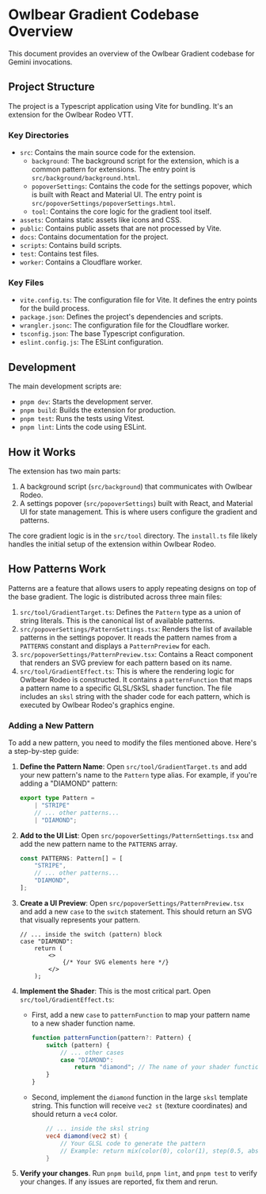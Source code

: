 # Owlbear Gradient Codebase Overview

This document provides an overview of the Owlbear Gradient codebase for Gemini invocations.

## Project Structure

The project is a Typescript application using Vite for bundling. It's an extension for the Owlbear Rodeo VTT.

### Key Directories

-   `src`: Contains the main source code for the extension.
    -   `background`: The background script for the extension, which is a common pattern for extensions. The entry point is `src/background/background.html`.
    -   `popoverSettings`: Contains the code for the settings popover, which is built with React and Material UI. The entry point is `src/popoverSettings/popoverSettings.html`.
    -   `tool`: Contains the core logic for the gradient tool itself.
-   `assets`: Contains static assets like icons and CSS.
-   `public`: Contains public assets that are not processed by Vite.
-   `docs`: Contains documentation for the project.
-   `scripts`: Contains build scripts.
-   `test`: Contains test files.
-   `worker`: Contains a Cloudflare worker.

### Key Files

-   `vite.config.ts`: The configuration file for Vite. It defines the entry points for the build process.
-   `package.json`: Defines the project's dependencies and scripts.
-   `wrangler.jsonc`: The configuration file for the Cloudflare worker.
-   `tsconfig.json`: The base Typescript configuration.
-   `eslint.config.js`: The ESLint configuration.

## Development

The main development scripts are:

-   `pnpm dev`: Starts the development server.
-   `pnpm build`: Builds the extension for production.
-   `pnpm test`: Runs the tests using Vitest.
-   `pnpm lint`: Lints the code using ESLint.

## How it Works

The extension has two main parts:

1.  A background script (`src/background`) that communicates with Owlbear Rodeo.
2.  A settings popover (`src/popoverSettings`) built with React, and Material UI for state management. This is where users configure the gradient and patterns.

The core gradient logic is in the `src/tool` directory. The `install.ts` file likely handles the initial setup of the extension within Owlbear Rodeo.

## How Patterns Work

Patterns are a feature that allows users to apply repeating designs on top of the base gradient. The logic is distributed across three main files:

1.  `src/tool/GradientTarget.ts`: Defines the `Pattern` type as a union of string literals. This is the canonical list of available patterns.
2.  `src/popoverSettings/PatternSettings.tsx`: Renders the list of available patterns in the settings popover. It reads the pattern names from a `PATTERNS` constant and displays a `PatternPreview` for each.
3.  `src/popoverSettings/PatternPreview.tsx`: Contains a React component that renders an SVG preview for each pattern based on its name.
4.  `src/tool/GradientEffect.ts`: This is where the rendering logic for Owlbear Rodeo is constructed. It contains a `patternFunction` that maps a pattern name to a specific GLSL/SkSL shader function. The file includes an `sksl` string with the shader code for each pattern, which is executed by Owlbear Rodeo's graphics engine.

### Adding a New Pattern

To add a new pattern, you need to modify the files mentioned above. Here's a step-by-step guide:

1.  **Define the Pattern Name**: Open `src/tool/GradientTarget.ts` and add your new pattern's name to the `Pattern` type alias. For example, if you're adding a "DIAMOND" pattern:

    ```typescript
    export type Pattern =
        | "STRIPE"
        // ... other patterns...
        | "DIAMOND";
    ```

2.  **Add to the UI List**: Open `src/popoverSettings/PatternSettings.tsx` and add the new pattern name to the `PATTERNS` array.

    ```typescript
    const PATTERNS: Pattern[] = [
        "STRIPE",
        // ... other patterns...
        "DIAMOND",
    ];
    ```

3.  **Create a UI Preview**: Open `src/popoverSettings/PatternPreview.tsx` and add a new `case` to the `switch` statement. This should return an SVG that visually represents your pattern.

    ```tsx
    // ... inside the switch (pattern) block
    case "DIAMOND":
        return (
            <>
                {/* Your SVG elements here */}
            </>
        );
    ```

4.  **Implement the Shader**: This is the most critical part. Open `src/tool/GradientEffect.ts`:

    -   First, add a new `case` to `patternFunction` to map your pattern name to a new shader function name.

        ```typescript
        function patternFunction(pattern?: Pattern) {
            switch (pattern) {
                // ... other cases
                case "DIAMOND":
                    return "diamond"; // The name of your shader function
            }
        }
        ```

    -   Second, implement the `diamond` function in the large `sksl` template string. This function will receive `vec2 st` (texture coordinates) and should return a `vec4` color.

        ```glsl
            // ... inside the sksl string
            vec4 diamond(vec2 st) {
                // Your GLSL code to generate the pattern
                // Example: return mix(color(0), color(1), step(0.5, abs(st.s - 0.5) + abs(st.t - 0.5)));
            }
        ```

5.  **Verify your changes**. Run `pnpm build`, `pnpm lint`, and `pnpm test` to verify your changes. If any issues are reported, fix them and rerun.
